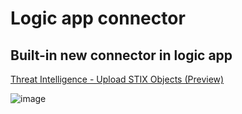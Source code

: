 # Logic app connector

## Built-in new connector in logic app
[Threat Intelligence - Upload STIX Objects (Preview)](https://learn.microsoft.com/en-us/connectors/azuresentinel/#threat-intelligence---upload-indicators-of-compromise-(v2)-(preview))

![image](https://github.com/user-attachments/assets/16077ebb-f955-4c4d-8dc3-996e2ddda654)
